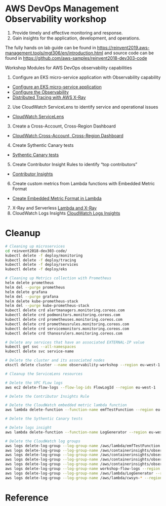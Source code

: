# AWS DevOps Management Observability workshop

1. Provide timely and effective monitoring and response.
2. Gain insights for the application, development, and operations.

The fully hands on lab guide can be found in https://reinvent2019.aws-management.tools/mgt306/en/introduction.html and source code can be found in https://github.com/aws-samples/reinvent2018-dev303-code

Workshop Modules for AWS DevOps observability capabilities

1. Configure an EKS micro-service application with Observability capability
- [Configure an EKS micro-service application](Configure-EKS-and-micro-service-application.md)
- [Configure the Observability](Configure-Observability.md)
- [Distributed Tracing with AWS X-Ray](Installing-X-Ray.md)
2. Use CloudWatch ServiceLens to identify service and operational issues
- [CloudWatch ServiceLens](CloudWatch-ServiceLens.md)
3. Create a Cross-Account, Cross-Region Dashboard
- [CloudWatch Cross-Account, Cross-Region Dashboard](Cross-account-shared-dashboard.md)
4. Create Sythentic Canary tests
- [Sythentic Canary tests](Sythentic-Canary-tests.md)
5. Create Contributor Insight Rules to identify “top contributors”
- [Contributor Insights](devops/managed-platform/Contributor-Insights.md)
6. Create custom metrics from Lambda functions with Embedded Metric Format
- [Create Embedded Metric Format in Lambda](Embedded-Metric-Format.md)
7. X-Ray and Serverless 
[Lambda and X-Ray](https://reinvent2019.aws-management.tools/mgt306/en/xray.html)
8. CloudWatch Logs Insights
[CloudWatch Logs Insights]()

# Cleanup
```bash
# Cleaning up microservices
cd reinvent2018-dev303-code/
kubectl delete -f deploy/monitoring
kubectl delete -f deploy/tracing
kubectl delete -f deploy/services
kubectl delete -f deploy/eks

# Cleaning up Metrics collection with Prometheus
helm delete prometheus
helm del --purge prometheus
helm delete grafana
helm del --purge grafana
helm delete kube-prometheus-stack
helm del --purge kube-prometheus-stack
kubectl delete crd alertmanagers.monitoring.coreos.com
kubectl delete crd podmonitors.monitoring.coreos.com
kubectl delete crd prometheuses.monitoring.coreos.com
kubectl delete crd prometheusrules.monitoring.coreos.com
kubectl delete crd servicemonitors.monitoring.coreos.com
kubectl delete crd thanosrulers.monitoring.coreos.com

# Delete any services that have an associated EXTERNAL-IP value
kubectl get svc --all-namespaces
kubectl delete svc service-name

# Delete the cluster and its associated nodes
eksctl delete cluster --name observability-workshop --region eu-west-1

# Cleanup the ServiceLens resources

# Delete the VPC FLow logs
aws ec2 delete-flow-logs --flow-log-ids FlowLogId --region eu-west-1

# Delete the Contributor Insights Rule

# Delete the CloudWatch embedded metric lambda function
aws lambda delete-function --function-name emfTestFunction --region eu-west-1

# Delete the Sythentic Canary tests

# Delete logs insight 
aws lambda delete-function --function-name LogGenerator --region eu-west-1

# Delete the CloudWatch log groups
aws logs delete-log-group --log-group-name /aws/lambda/emfTestFunction --region eu-west-1
aws logs delete-log-group --log-group-name /aws/containerinsights/observability-workshop/application --region eu-west-1
aws logs delete-log-group --log-group-name /aws/containerinsights/observability-workshop/host --region eu-west-1
aws logs delete-log-group --log-group-name /aws/containerinsights/observability-workshop/dataplane --region eu-west-1
aws logs delete-log-group --log-group-name /aws/containerinsights/observability-workshop/performance --region eu-west-1
aws logs delete-log-group --log-group-name workshop-flow-logs --region eu-west-1
aws logs delete-log-group --log-group-name /aws/lambda/LogGenerator --region eu-west-1
aws logs delete-log-group --log-group-name /aws/lambda/cwsyn-* --region eu-west-1
```
# Reference

[](https://ako.aws-management.tools/tko372759/en/cw/introduction/createeks.html)
